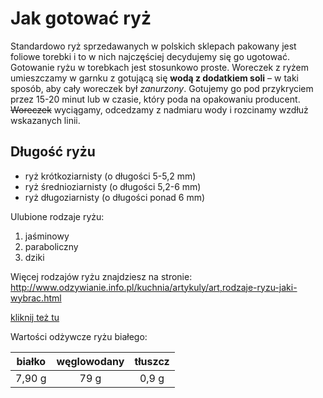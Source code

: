 # Jak gotować ryż

Standardowo ryż sprzedawanych w polskich sklepach pakowany jest foliowe torebki i to w nich najczęściej decydujemy się go ugotować. Gotowanie ryżu w torebkach jest stosunkowo proste. Woreczek z ryżem umieszczamy w garnku z gotującą się **wodą z dodatkiem soli** – w taki sposób, aby cały woreczek był _zanurzony_. Gotujemy go pod przykryciem przez 15-20 minut lub w czasie, który poda na opakowaniu producent. ~~Woreczek~~ wyciągamy, odcedzamy z nadmiaru wody i rozcinamy wzdłuż wskazanych linii.

## Długość ryżu

- ryż krótkoziarnisty (o długości 5-5,2 mm)
- ryż średnioziarnisty (o długości 5,2-6 mm)
- ryż długoziarnisty (o długości ponad 6 mm)

Ulubione rodzaje ryżu:
1. jaśminowy
2. paraboliczny
3. dziki

Więcej rodzajów ryżu znajdziesz na stronie:
<http://www.odzywianie.info.pl/kuchnia/artykuly/art,rodzaje-ryzu-jaki-wybrac.html>

[kliknij też tu](https://www.google.pl/search?lei=v5n-W5iWC8X4qwHvzIfAAQ&q=rodzaje%20ry%C5%BCu%20wikipedia&ved=2ahUKEwjSx6KsmvfeAhVtqYsKHbDGAAUQsKwBKAB6BAgAEAE&biw=1707&bih=804&dpr=1.13)

Wartości odżywcze ryżu białego:

białko | węglowodany | tłuszcz
:-------------------:|:-------------------:|:--------------------:
      7,90 g |  79 g| 0,9 g
